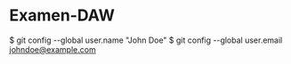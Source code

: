 # Examen-DAW

$ git config --global user.name "John Doe"
$ git config --global user.email johndoe@example.com
